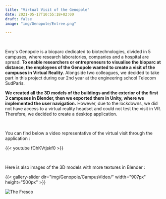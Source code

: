 ```yaml
---
title: "Virtual Visit of the Genopole"
date: 2021-05-17T10:55:18+02:00
draft: false
image: "img/Genopole/Entree.png"

---
```


&nbsp;

Evry's Genopole is a bioparc dedicated to biotechnologies, divided in 5 campuses, where research laboratories, companies and a hospital are spread.
**To enable researchers or entrepreneurs to visualise the bioparc at distance, the employees of the Genopole wanted to create a visit of the campuses in Virtual Reality**. 
Alongside two colleagues, we decided to take part in this project during our 2nd year at the engineering school Telecom SudParis.

**We created all the 3D models of the buildings and the exterior of the first 3 campuses in Blender, then we exported them in Unity, where we implemented the user navigation.**
However, due to the lockdowns, we did not have access to a virtual reality headset and could not test the visit in VR. Therefore, we decided to create a desktop application.

&nbsp;


You can find below a video representative of the virtual visit through the application :

{{< youtube fChKVtjskf0 >}}    

&nbsp;

Here is also images of the 3D models with more textures in Blender :

{{< gallery-slider dir="img/Genopole/CampusVideo/" width="907px" height="500px" >}}


![The Fresco](https://ceici92.github.io/CeciliasPortofolio/img/Genopole/AutresCampus/1SVGVueGenerale.png)
